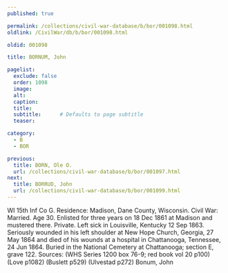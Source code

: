 ```yaml
---
published: true

permalink: /collections/civil-war-database/b/bor/001098.html
oldlink: /CivilWar/db/b/bor/001098.html

oldid: 001098

title: BORNUM, John

pagelist:
  exclude: false
  order: 1098
  image: 
  alt:
  caption:
  title:
  subtitle:      # Defaults to page subtitle
  teaser:

category: 
  - B 
  - BOR

previous:
  title: BORN, Ole O.
  url: /collections/civil-war-database/b/bor/001097.html  
next:
  title: BORRUD, John
  url: /collections/civil-war-database/b/bor/001099.html   
---
```

WI 15th Inf Co G. Residence: Madison, Dane County, Wisconsin. Civil War: Married. Age 30. Enlisted for three years on 18 Dec 1861 at Madison and mustered there. Private. Left sick in Louisville, Kentucky 12 Sep 1863. Seriously wounded in his left shoulder at New Hope Church, Georgia, 27 May 1864 and died of his wounds at a hospital in Chattanooga, Tennessee, 24 Jun 1864. Buried in the National Cemetery at Chattanooga; section E, grave 122. Sources: (WHS Series 1200 box 76-9; red book vol 20 p100) (Love p1082) (Buslett p529) (Ulvestad p272) &#147;Bonum, John&#148;